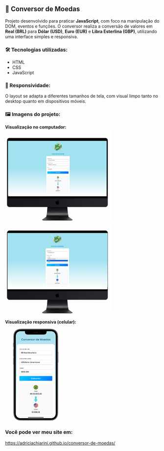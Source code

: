 ## 💱 Conversor de Moedas

Projeto desenvolvido para praticar **JavaScript**, com foco na manipulação do DOM, eventos e funções.
O conversor realiza a conversão de valores em **Real (BRL)** para **Dólar (USD)**, **Euro (EUR)** e **Libra Esterlina (GBP)**, utilizando uma interface simples e responsiva.

### 🛠️ Tecnologias utilizadas:
- HTML
- CSS
- JavaScript

### 📱 Responsividade:
O layout se adapta a diferentes tamanhos de tela, com visual limpo tanto no desktop quanto em dispositivos móveis.

### 🖼️ Imagens do projeto:

**Visualização no computador:**  
<img src="conversorpc-d.png" alt="Conversor de moedas - tela desktop dólar" width="350">  
<img src="conversorpc-e.png" alt="Conversor de moedas - tela desktop euro" width="350">  

**Visualização responsiva (celular):**  

<img src="responsivoCelular.png" alt="Conversor de moedas - versão mobile" width="200">


### Você pode ver meu site em:

https://adriciachiarini.github.io/conversor-de-moedas/

